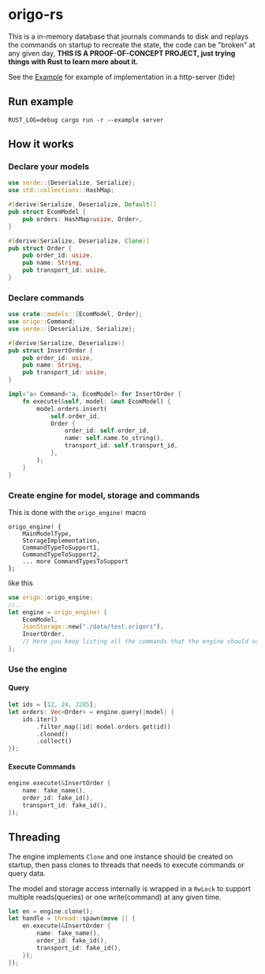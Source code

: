# origo-rs

This is a in-memory database that journals commands to disk and replays the commands on startup to recreate the state, the code can be "broken" at any given day, **THIS IS A PROOF-OF-CONCEPT PROJECT, just trying things with Rust to learn more about it.**

See the [Example](examples/server/) for example of implementation in a http-server (tide)

## Run example
`RUST_LOG=debug cargo run -r --example server`

## How it works
### Declare your models
```rust
use serde::{Deserialize, Serialize};
use std::collections::HashMap;

#[derive(Serialize, Deserialize, Default)]
pub struct EcomModel {
    pub orders: HashMap<usize, Order>,
}

#[derive(Serialize, Deserialize, Clone)]
pub struct Order {
    pub order_id: usize,
    pub name: String,
    pub transport_id: usize,
}

```

### Declare commands
```rust
use crate::models::{EcomModel, Order};
use origo::Command;
use serde::{Deserialize, Serialize};

#[derive(Serialize, Deserialize)]
pub struct InsertOrder {
    pub order_id: usize,
    pub name: String,
    pub transport_id: usize,
}

impl<'a> Command<'a, EcomModel> for InsertOrder {
    fn execute(&self, model: &mut EcomModel) {
        model.orders.insert(
            self.order_id,
            Order {
                order_id: self.order_id,
                name: self.name.to_string(),
                transport_id: self.transport_id,
            },
        );
    }
}
```

### Create engine for model, storage and commands
This is done with the `origo_engine!` macro
```
origo_engine! {
    MainModelType,
    StorageImplementation,
    CommandTypeToSupport1,
    CommandTypeToSupport2,
    ... more CommandTypesToSupport
};
```
like this
```rust
use origo::origo_engine;
//..
let engine = origo_engine! {
    EcomModel,
    JsonStorage::new("./data/test.origors"),
    InsertOrder,
    // Here you keep listing all the commands that the engine should support
};
```

### Use the engine
#### Query
```rust
let ids = [12, 24, 2285];
let orders: Vec<Order> = engine.query(|model| {
    ids.iter()
        .filter_map(|id| model.orders.get(id))
        .cloned()
        .collect()
});
```
#### Execute Commands
```rust
engine.execute(&InsertOrder {
    name: fake_name(),
    order_id: fake_id(),
    transport_id: fake_id(),
});
```

## Threading
The engine implements `Clone` and one instance should be created on startup, then pass clones to threads that needs to execute commands or query data.

The model and storage access internally is wrapped in a `RwLock` to support multiple reads(queries) or one write(command) at any given time.
```rust
let en = engine.clone();
let handle = thread::spawn(move || {
    en.execute(&InsertOrder {
        name: fake_name(),
        order_id: fake_id(),
        transport_id: fake_id(),
    });
});
```